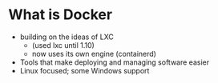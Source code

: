 # What is Docker

 - building on the ideas of LXC
   - (used lxc until 1.10)
   - now uses its own engine (containerd)
 - Tools that make deploying and managing software easier
 - Linux focused; some Windows support

